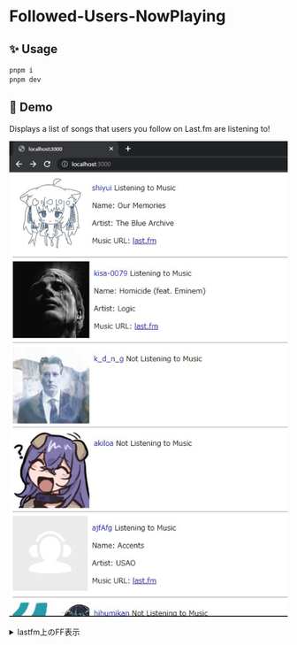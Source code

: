 Followed-Users-NowPlaying
===================

## ✨ Usage

```bash
pnpm i
pnpm dev
```

## 📸 Demo

Displays a list of songs that users you follow on Last.fm are listening to!

![img_1.png](img_1.png)

<details>
<summary>lastfm上のFF表示</summary>

![img.png](img.png)

</details>